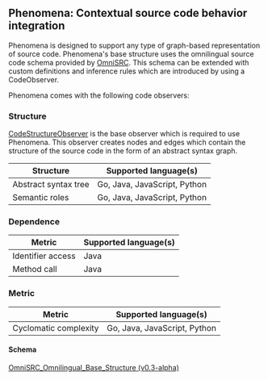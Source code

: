 ## Phenomena: Contextual source code behavior integration 
Phenomena is designed to support any type of graph-based representation of source code.
Phenomena's base structure uses the omnilingual source code schema provided by [OmniSRC](https://github.com/CodeBrig/OmniSRC).
This schema can be extended with custom definitions and inference rules which are introduced by using a CodeObserver.

Phenomena comes with the following code observers:

### Structure
[CodeStructureObserver](https://github.com/CodeBrig/Phenomena/blob/master/src/main/groovy/com/codebrig/phenomena/code/structure/CodeStructureObserver.groovy)
is the base observer which is required to use Phenomena.
This observer creates nodes and edges which contain the structure of the source code in the form of an abstract syntax graph.

| Structure                   | Supported language(s)              |
| --------------------------- | ---------------------------------- |
| Abstract syntax tree        | Go, Java, JavaScript, Python       |
| Semantic roles              | Go, Java, JavaScript, Python       |

### Dependence

| Metric                      | Supported language(s)              |
| --------------------------- | ---------------------------------- |
| Identifier access           | Java                               |
| Method call                 | Java                               |

### Metric

| Metric                      | Supported language(s)              |
| --------------------------- | ---------------------------------- |
| Cyclomatic complexity       | Go, Java, JavaScript, Python       |

#### Schema
[OmniSRC_Omnilingual_Base_Structure (v0.3-alpha)](https://github.com/CodeBrig/OmniSRC/blob/v0.3-alpha/src/main/resources/schema/omnilingual/OmniSRC_Omnilingual_Base_Structure.gql)
